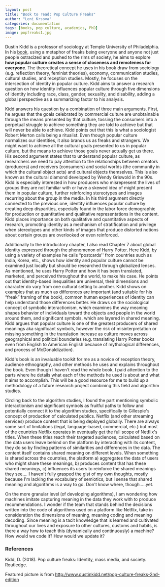 ```yaml
---
layout: post
title: "Book to read: Pop Culture Freaks"
author: "Leni Krsova"
categories: documentation
tags: [books, pop culture, academics, PhD]
image: popfreaks1.jpg
---
```

Dustin Kidd is a professor of sociology at Temple University of Philadelphia. In his <a href="http://www.dustinkidd.net/pop-culture-freaks-2nd-edition">book</a>, using a metaphor of freaks being everyone and anyone not just people ostracized and pushed to the rims of society, he aims to explore **how popular culture creates a sense of closeness and remoteness for everyone**. The theoretical concept he uses in his book draw from sociology (e.g. reflection theory, feminist theories), economy, communication studies, cultural studies, and reception studies. Mostly, he focuses on the intersection of identity in popular culture. Kidd aims to answer a research question on how identity influences popular culture through five dimensions of identity including race, class, gender, sexuality, and disability, adding a global perspective as a summarizing factor to his analysis.

Kidd answers his question by a combination of three main arguments. First, he argues that the goals celebrated by commercial culture are unobtainable through the means presented by that culture, tossing the consumers into a perpetual struggle to achieve something they are told to achieve but that will never be able to achieve. Kidd points out that this is what a sociologist Robert Merton calls being a ritualist. Even though popular culture normalizes our identities, it also brands us as freaks and strangers. We might want to achieve all the cultural goals presented to us in popular culture, but the means to achieve those goals never actually get us there. His second argument states that to understand popular culture, as researchers we need to pay attention to the relationships between creators (producers) and receivers (consumers) and social worlds (the community in which the cultural object acts) and cultural objects themselves. This is also known as the cultural diamond developed by Wendy Griswold in the 90s. Kidd is especially interested in how producers who misrepresent the lives of groups they are not familiar with or have a skewed idea of might present them in popular culture, further reinforcing stereotypes and images recurring about the group in the media. In his third argument directly connected to the previous one, identity influences popular culture by creating deep disparities, especially found in the labor force demographic for production or quantitative and qualitative representations in the content. Kidd places importance on both qualitative and quantitative aspects of research, promoting identity as a mechanism of stratification and privilege when stereotypes and other kinds of images that produce distorted notions about certain groups are overlooked or even reinforced. 

Additionally to the introductory chapter, I also read Chapter 7 about global identity expressed through the phenomenon of Harry Potter. Here Kidd, by using a variety of examples he calls “postcards'' from countries such as India, Korea, etc., shows how identity and popular culture cannot be examined just locally but should be researched through globalized lenses. As mentioned, he uses Harry Potter and how it has been translated, marketed, and perceived throughout the world, to make his case. He points out that identity-based inequalities are universal, their dimensions and character do vary from one cultural setting to another. Kidd shows on examples that as much as differences are important (and suitable for his “freak” framing of the book), common human experiences of identity can help understand those differences better. He draws on the sociological concept of symbolic interactionism, which examines the way meaning shapes behavior of individuals toward the objects and people in the world around them, and significant symbols, which are layered in shared meaning. Kidd argues that popular culture is one of the greatest producers of shared meanings aka significant symbols, however the risk of misinterpretation or missing something in the translation increase as culture moves across geographical and political boundaries (e.g. translating Harry Potter books even from English to American English because of mythological differences, and process of McDonaldization).

Kidd's book is an invaluable toolkit for me as a novice of reception theory, audience ethnography, and other methods he uses and explains throughout the book. Even though I haven't read the whole book, I paid attention to the parts where he details what each of the methods he used is about and what it aims to accomplish. This will be a good resource for me to build up a methodology of a future research project combining this field and algorithm studies.

Circling back to the algorithm studies, I found the part mentioning symbolic interactionism and significant symbols as fruitful paths to follow and potentially connect it to the algorithm studies, specifically to Gillespie's concept of production of calculated publics. Netflix (and other streaming services) produce content that is being deployed globally. There are always some sort of limitations (legal, language-based, commercial, etc.) but most of the countries Netflix operates in eventually get the full scope of Netflix's titles. When these titles reach their targeted audiences, calculated based on the data users leave behind on the platform by interacting with its content, they do so by finding patterns of similarities and differences in the data. The content itself contains shared meaning on different levels. When something is shared across the countries, the platform a) aggregates the data of users who might share these meanings, b) produces content that has these shared meanings, c) influences its users to reinforce the shared meanings they see…. I haven't fully grasped the gist of my own thoughts, mostly because I'm lacking the vocabulary of semiotics, but I sense that shared meaning and algorithms is a way to go. Don't know where, though…..yet.

On the more granular level (of developing algorithms), I am wondering how machines imitate capturing meaning in the data they work with to produce recommendations. I wonder if the team that stands behind the decisions written into the code of algorithms used on a platform like Netflix, take in consideration the dimensions of meaning, meaning coding and meaning decoding. Since meaning is a tacit knowledge that is learned and cultivated throughout our lives and exposure to other cultures, customs and habits, is there a way how to teach this (dynamically and continuously) a machine? How would we code it? How would we update it?

### References
Kidd, D. (2018). Pop culture freaks: Identity, mass media, and society. Routledge.

Featured picture is from http://www.dustinkidd.net/pop-culture-freaks-2nd-edition

